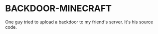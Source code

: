 # BACKDOOR-MINECRAFT
One guy tried to upload a backdoor to my friend's server. It's his source code.
